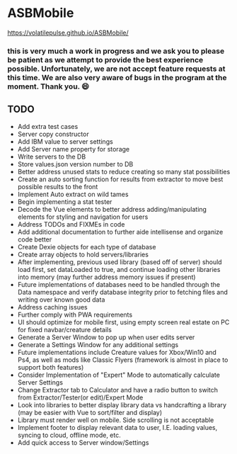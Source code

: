 # ASBMobile
https://volatilepulse.github.io/ASBMobile/

### this is very much a work in progress and we ask you to please be patient as we attempt to provide the best experience possible. Unfortunately, we are not accept feature requests at this time. We are also very aware of bugs in the program at the moment. Thank you. :smile:

## TODO
- Add extra test cases
- Server copy constructor
- Add IBM value to server settings 
- Add Server name property for storage
- Write servers to the DB
- Store values.json version number to DB
- Better address unused stats to reduce creating so many stat possibilities
- Create an auto sorting function for results from extractor to move best possible results to the front
- Implement Auto extract on wild tames
- Begin implementing a stat tester
- Decode the Vue elements to better address adding/manipulating elements for styling and navigation for users
- Address TODOs and FIXMEs in code
- Add additional documentation to further aide intellisense and organize code better
- Create Dexie objects for each type of database
- Create array objects to hold servers/libraries
- After implementing, previous used library (based off of server) should load first, set dataLoaded to true, and continue loading other libraries into memory (may further address memory issues if present)
- Future implementations of databases need to be handled through the Data namespace and verify database integrity prior to fetching files and writing over known good data
- Address caching issues
- Further comply with PWA requirements
- UI should optimize for mobile first, using empty screen real estate on PC for fixed navbar/creature details
- Generate a Server Window to pop up when user edits server
- Generate a Settings Window for any additional settings
- Future implementations include Creature values for Xbox/Win10 and Ps4, as well as mods like Classic Flyers (framework is almost in place to support both features)
- Consider Implementation of "Expert" Mode to automatically calculate Server Settings
- Change Extractor tab to Calculator and have a radio button to switch from Extractor/Tester(or edit)/Expert Mode
- Look into libraries to better display library data vs handcrafting a library (may be easier with Vue to sort/filter and display)
- Library must render well on mobile. Side scrolling is not acceptable
- Implement footer to display relevant data to user, I.E. loading values, syncing to cloud, offline mode, etc.
- Add quick access to Server window/Settings